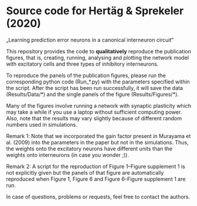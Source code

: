 # Source code for Hertäg & Sprekeler (2020)
„Learning prediction error neurons in a canonical interneuron circuit“

This repository provides the code to **qualitatively** reproduce the publication figures, that is, creating, running, analysing and plotting the network model with excitatory cells and three types of inhibitory interneurons. 

To reproduce the panels of the publication figures, please run the corresponding python code (Run_\*.py) with the parameters specified within the script. After the script has been run successfully, it will save the data (Results/Data/\*) and the single panels of the figure (Results/Figures/\*).

Many of the figures involve running a network with synaptic plasticity which may take a while if you use a laptop without sufficient computing power. Also, note that the results may vary slightly because of different random numbers used in simulations. 

Remark 1: Note that we incorporated the gain factor present in Murayama et al. (2009) into the parameters in the paper but not in the simulations. Thus, the weights onto the excitatory neurons have different units than the weights onto interneurons (in case you wonder ;)).

Remark 2: A script for the reproduction of Figure 1–Figure supplement 1 is not explicitly given but the panels of that figure are automatically reproduced when Figure 1, Figure 6 and Figure 6–Figure supplement 1 are run.

In case of questions, problems or requests, feel free to contact the authors. 
